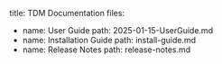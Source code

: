 title: TDM Documentation
files:
  - name: User Guide
    path: 2025-01-15-UserGuide.md
  - name: Installation Guide
    path: install-guide.md
  - name: Release Notes
    path: release-notes.md

